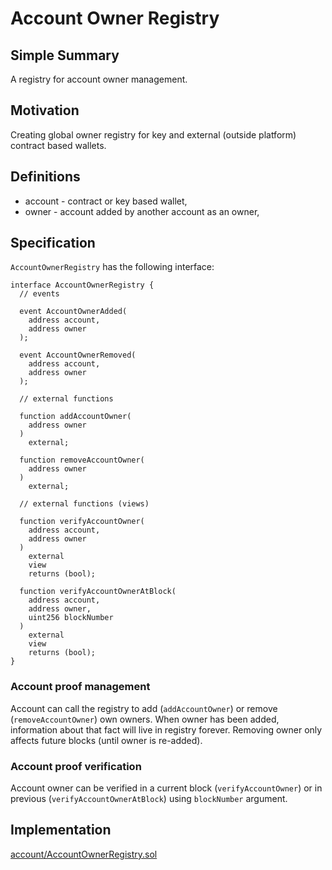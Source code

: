 # Account Owner Registry

## Simple Summary

A registry for account owner management.

## Motivation

Creating global owner registry for key and external (outside platform) contract based wallets.

## Definitions

* account - contract or key based wallet,
* owner -  account added by another account as an owner,

## Specification

`AccountOwnerRegistry` has the following interface:

```solidity
interface AccountOwnerRegistry {
  // events

  event AccountOwnerAdded(
    address account,
    address owner
  );

  event AccountOwnerRemoved(
    address account,
    address owner
  );

  // external functions

  function addAccountOwner(
    address owner
  )
    external;

  function removeAccountOwner(
    address owner
  )
    external;

  // external functions (views)

  function verifyAccountOwner(
    address account,
    address owner
  )
    external
    view
    returns (bool);

  function verifyAccountOwnerAtBlock(
    address account,
    address owner,
    uint256 blockNumber
  )
    external
    view
    returns (bool);
}
```

### Account proof management

Account can call the registry to add (`addAccountOwner`) or remove (`removeAccountOwner`) own owners. 
When owner has been added, information about that fact will live in registry forever.
Removing owner only affects future blocks (until owner is re-added).

### Account proof verification

Account owner can be verified in a current block (`verifyAccountOwner`) or in previous (`verifyAccountOwnerAtBlock`) 
using `blockNumber` argument. 

## Implementation

[account/AccountOwnerRegistry.sol](../../src/account/AccountOwnerRegistry.sol)
